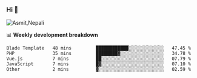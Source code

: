 ### Hi 👋

![Asmit,Nepali](https://media.giphy.com/media/L8K62iTDkzGX6/giphy.gif)
<!--
**asmit99nepali/asmit99nepali** is a ✨ _special_ ✨ repository because its `README.md` (this file) appears on your GitHub profile.

Here are some ideas to get you started:

- 🔭 I’m currently working on ...
- 🌱 I’m currently learning ...
- 👯 I’m looking to collaborate on ...
- 🤔 I’m looking for help with ...
- 💬 Ask me about ...
- 📫 How to reach me: ...
- 😄 Pronouns: ...
- ⚡ Fun fact: ...
-->


📊 **Weekly development breakdown**
<!--START_SECTION:waka-->

```text
Blade Template   48 mins         ████████████░░░░░░░░░░░░░   47.45 %
PHP              35 mins         ████████▓░░░░░░░░░░░░░░░░   34.78 %
Vue.js           7 mins          ██░░░░░░░░░░░░░░░░░░░░░░░   07.79 %
JavaScript       7 mins          █▓░░░░░░░░░░░░░░░░░░░░░░░   07.10 %
Other            2 mins          ▓░░░░░░░░░░░░░░░░░░░░░░░░   02.59 %
```

<!--END_SECTION:waka-->

